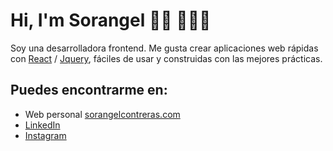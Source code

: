 # Hi, I'm Sorangel 👋🏾 👩🏾‍💻

Soy una desarrolladora frontend. Me gusta crear aplicaciones web rápidas con [React](https://es.reactjs.org/) / [Jquery](https://jquery.com/), fáciles de usar y construidas con las mejores prácticas.

## Puedes encontrarme en:

- Web personal [sorangelcontreras.com](https://sorangelcontreras.com)
- [LinkedIn](https://www.linkedin.com/in/sorangel-contreras-42b0261a0/)
- [Instagram](https://www.instagram.com/soreanzola/)
<!--
**sorangel/sorangel** is a ✨ _special_ ✨ repository because its `README.md` (this file) appears on your GitHub profile.

Here are some ideas to get you started:

- 🔭 I’m currently working on ...
- 🌱 I’m currently learning ...
- 👯 I’m looking to collaborate on ...
- 🤔 I’m looking for help with ...
- 💬 Ask me about ...
- 📫 How to reach me: ...
- 😄 Pronouns: ...
- ⚡ Fun fact: ...
-->
